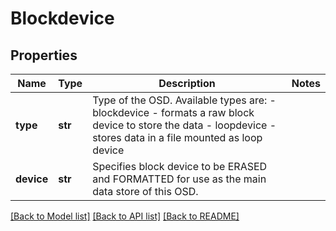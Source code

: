 # Blockdevice

## Properties
Name | Type | Description | Notes
------------ | ------------- | ------------- | -------------
**type** | **str** | Type of the OSD. Available types are: - blockdevice - formats a raw block device to store the data - loopdevice - stores data in a file mounted as loop device  | 
**device** | **str** | Specifies block device to be ERASED and FORMATTED for use as the main data store of this OSD.  | 

[[Back to Model list]](../README.md#documentation-for-models) [[Back to API list]](../README.md#documentation-for-api-endpoints) [[Back to README]](../README.md)

